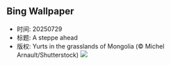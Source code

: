 ## Bing Wallpaper
- 时间: 20250729
- 标题: A steppe ahead
- 版权: Yurts in the grasslands of Mongolia (© Michel Arnault/Shutterstock)
![](https://cn.bing.com/th?id=OHR.MongoliaYurts_EN-US1803457525_UHD.jpg&rf=LaDigue_UHD.jpg&pid=hp&w=3840&h=2160&rs=1&c=4)
